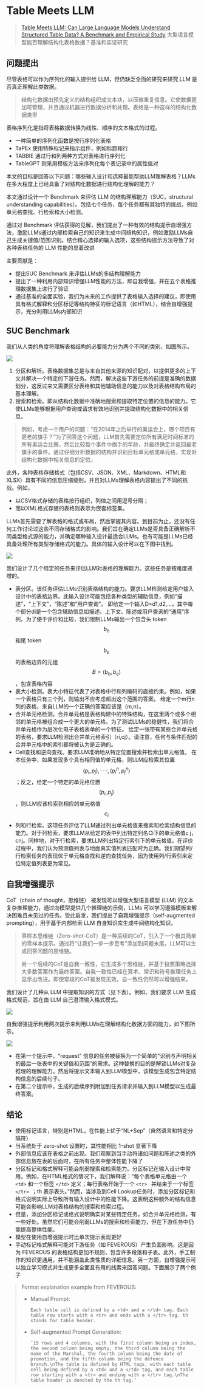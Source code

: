 

# Table Meets LLM

> [Table Meets LLM: Can Large Language Models Understand Structured Table Data? A Benchmark and Empirical Study](https://dl.acm.org/doi/pdf/10.1145/3616855.3635752) 大型语言模型能否理解结构化表格数据？基准和实证研究

## 问题提出

尽管表格可以作为序列化的输入提供给 LLM，但仍缺乏全面的研究来研究 LLM 是否真正理解此类数据。

> 结构化数据由预先定义的结构组织成文本块，以压缩重复信息。它使数据更加可管理，并且通过机器进行数据分析和处理。表格是一种这样的结构化数据类型

表格序列化是指将表格数据转换为线性、顺序的文本格式的过程。

- 一种简单的序列化函数是按行序列化表格
- TaPEx 使用特殊标记来指示组件，例如标题和行  
- TABBIE 通过行和列两种方式对表格进行序列化
- TableGPT 则采用模板方法来序列化每个表记录中的属性值对

本文的目标是回答以下问题：哪些输入设计和选择最能帮助LLM理解表格？LLMs在多大程度上已经具备了对结构化数据进行结构化理解的能力？

本文通过设计一个 Benchmark 来评估 LLM 的结构理解能力（SUC，structural understanding capabilities）。包括七个任务，每个任务都有其独特的挑战，例如单元格查找、行检索和大小检测。

通过对 Benchmark 评估获得的见解，我们提出了一种有效的结构提示自增强方法，激励LLMs通过内部检索自己的知识来生成中间结构知识，例如激励LLMs自己生成关键值/范围识别。结合精心选择的输入选项，这些结构提示方法导致了对各种表格任务的 LLM 性能的显着改进

主要贡献是：

- 提出SUC Benchmark 来评估LLMs的多结构理解能力
- 提出了一种利用内部知识增强LLM性能的方法，即自我增强，并在五个表格推理数据集上进行了验证
- 通过基准的全面实验，我们为未来的工作提供了表格输入选择的建议，即使用具有格式解释和分区标记等结构特征的标记语言（如HTML），结合自增强提示，充分利用LLMs内部知识

## SUC Benchmark

我们从人类的角度将理解表格结构的必要能力分为两个不同的类别，如图所示。

![](./img/suc1.png)

1. 分区和解析。表格数据集总是与来自其他来源的知识配对，以提供更多的上下文并解决一个特定的下游任务。然而，解决这些下游任务的前提是准确的数据划分，这反过来又需要区分表格和其他辅助信息的能力以及对表格结构布局的基本理解。
2. 搜索和检索。即从结构化数据中准确地搜索和提取特定位置的信息的能力。它使LLMs能够根据用户查询或请求有效地识别并提取结构化数据中的相关信息。

> 例如，考虑一个用户的问题：“在2014年之后举行的奥运会上，哪个项目有更老的旗手？”为了回答这个问题，LLM首先需要定位所有满足时间标准的所有奥运会比赛，然后比较每个事件中旗手的年龄，并最终确定并返回最老旗手的事件。通过仔细分析数据的结构并识别目标单元格或单元格，实现对结构化数据中相关信息的定位。

此外，各种表格存储格式（包括CSV、JSON、XML、Markdown、HTML和XLSX）具有不同的信息压缩级别，并且对LLMs理解表格内容提出了不同的挑战。例如，

- 以CSV格式存储的表格按行组织，列值之间用逗号分隔；
- 而以XML格式存储的表格则表示为嵌套标签集。

LLMs首先需要了解表格的格式或布局，然后掌握其内容。到目前为止，还没有任何工作讨论过这些不同存储格式的影响。我们旨在确定LLMs是否具备正确解析不同类型格式源的能力，并确定哪种输入设计最适合LLMs。也有可能是LLMs已经具备处理所有类型存储格式的能力。具体的输入设计可以在下图中找到。

![](./img/suc2.png)

我们设计了几个特定的任务来评估LLM对表格的理解能力。这些任务是按难度递增的。

- 表分区。该任务评估LLMs识别表格结构的能力。要求LLM检测给定用户输入设计中的表格边界。此输入设计可能包括各种类型的辅助信息，例如“描述”，“上下文”，“陈述”和“用户查询”。
  即给定一个输入D=d1,d2,…，其中每个部分di是一个包含辅助信息如描述、上下文、陈述或用户查询的“通用”序列。为了便于评价和比较，我们限制LLMs输出一个包含头 token $$b_h$$ 和尾 token $$b_e$$ 的表格边界的元组 $$B=(b_h,b_e)$$，包含表格内容
- 表大小检测。表大小特征代表了对表格中行和列编码的直接约束。例如，如果一个表格只有三个列，则输出不应考虑超出这个范围的答案。
  给定一个m行n列的表格，来自LLM的一个正确的答案应该是（m,n）。
- 合并单元格检测。合并单元格是表格构建中的特殊结构，在这里两个或多个相邻的单元格被组合成一个更大的单元格。为了测试LLMs的稳健性，我们将合并单元格作为层次化电子表格表单的一个特征。
  给定一张带有某些合并单元格的表格，要求LLM检测出合并单元格索引（ri,cj）。请注意，任何与条件匹配的合并单元格中的索引都将被认为是正确的。
- Cell查找和逆向查找。要求LLM准确地从特定位置搜索并检索出单元格值。
  在本任务中，如果发现多个具有相同值的单元格，则LLM应检索其位置 $$(p_i,p_j), ···, (p_i^n, p^n_j)$$；反之，给定一个特定的单元格位置 $$(p_i,p_j)$$，则LLM应该检索到相应的单元格值 $$c_i$$
- 列和行检索。这项任务评估了LLM通过列出单元格值来搜索和检索结构信息的能力。对于列检索，要求LLM从给定的表中列出特定列名Ci下的单元格值c j，cnj。同样地，对于行检索，要求LLM列出特定行索引下的单元格值。在评价过程中，我们认为预测值列表与地面真实值列表匹配时为正确。我们期望列/行检索任务的表现优于单元格查找和逆向查找任务，因为使用列/行索引来定位特定值列表更为常见。

## 自我增强提示

CoT（chain of thought，思维链） 被发现可以增强大型语言模型 (LLM) 的文本复杂推理能力，通过向模型提供几个推理链的示例，LLMs 可以学习遵循模板来解决困难且未见过的任务。受此启发，我们提出了自我增强提示（self-augmented prompting），用于基于内部检索 LLM 自身知识库生成中间结构化知识。

> 零样本思维链（Zero-shot-CoT）是一种后续的CoT，引入了一个极其简单的零样本提示。通过将“让我们一步一步思考”添加到问题末尾，LLM可以生成回答问题的思维链。
>
> 另一个后续的CoT是自我一致性，它生成多个思维链，并基于投票策略选择大多数答案作为最终答案。自我一致性已经在算术、常识和符号推理任务上显示出改进。即使常规的CoT被发现无效，自一致性仍然可以增强结果。

我们设计了几种从 LLM 中提取知识的方式（见下表）。例如，我们要求 LLM 生成格式规范，旨在由 LLM 自己澄清输入格式模式。

![](./img/suc3.png)

自我增强提示利用两次提示来利用LLMs在理解结构化数据方面的能力，如下图所示。

![](./img/suc4.png)

- 在第一个提示中，“request” 信息的任务被替换为一个简单的“识别与声明相关的最后一张表中的关键值和范围”的需求。这种替换的目的是解锁LLMs对复杂推理的理解能力。然后将提示文本输入到LLM模型中，该模型生成包含特定结构信息的后续句子。
- 在第二个提示中，生成的后续序列附加到任务请求并输入到LLM模型以生成最终答案。

## 结论

- 使用标记语言，特别是HTML，在性能上优于“NL+Sep”（自然语言和特定分隔符）
- 当系统处于 zero-shot 设置时，其性能相比 1-shot 显著下降
- 外部信息应该在表格之前出现。我们观察到当手动将诸如问题和陈述之类的外部信息放在表的后面时，在所有任务中整体性能下降了
- 分区标记和格式解释可能会削弱搜索和检索能力。分区标记在输入设计中常用。例如，在HTML格式的情况下，我们解释说：“每个表格单元格由一个 `<td>` 和一个标签 `</td>` 定义；每行表格开始于一个 `<tr> ` 并结束于一个标签 `</tr> `；th 表示表头。”然而，当涉及到Cell Lookup任务时，添加分区标记和格式说明实际上导致所有输入设计中的性能下降。这表明这种额外的结构信息可能会影响LLM对表格结构的搜索和检索过程。
- 但是，添加分区标记或格式说明确实对某些特定任务，如合并单元格检测，有一些好处。虽然它们可能会削弱LLMs的搜索和检索能力，但在下游任务中仍能提高整体性能。
- 模型在使用自增强提示时比单次提示表现更好
- 手动标记格式解释可能对下游任务（如 FEVEROUS）产生负面影响。这是因为 FEVEROUS 的表格结构更加不规则，包含许多段落和子表。此外，手工制作的知识更通用，并不能涵盖此类性质的详细信息。另一方面，自增强提示可以独立学习模式并生成更多全面且有用的线索来回答问题。下面展示了两个例子

> Format explanation example from FEVEROUS: 
>
> - Manual Prompt: 
>   ```
>   Each table cell is defined by a <td> and a </td> tag. Each table row starts with a <tr> and ends with a </tr> tag. th stands for table header.
>   ```
>
>
> - Self-augmented Prompt Generation:
>
>   ```
>   ’15 rows and 4 columns, with the first column being an index, the second column being empty, the third column being the name of the Marshal, the fourth column being the date of promotion, and the fifth column being the defence branch.\nThe table is defined by HTML tags, with each table cell being defined by a <td> and a </td> tag, and each table row starting with a <tr> and ending with a </tr> tag.\nThe table header is denoted by the th tag.’
>   ```